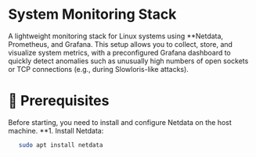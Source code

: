 # System Monitoring Stack
A lightweight monitoring stack for Linux systems using **Netdata, Prometheus, and Grafana.
This setup allows you to collect, store, and visualize system metrics, with a preconfigured Grafana dashboard to quickly detect anomalies such as unusually high numbers of open sockets or TCP connections (e.g., during Slowloris-like attacks).

# 🔧 Prerequisites
Before starting, you need to install and configure Netdata on the host machine.
**1. Install Netdata:
```bash
   sudo apt install netdata
```
